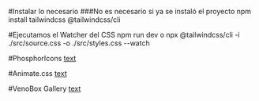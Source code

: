 #Instalar lo necesario
###No es necesario si ya se instaló el proyecto
npm install tailwindcss @tailwindcss/cli

#Ejecutamos el Watcher del CSS
npm run dev
o
npx @tailwindcss/cli -i ./src/source.css -o ./src/styles.css --watch

#PhosphorIcons
[text](https://github.com/phosphor-icons/web)

#Animate.css
[text](https://animate.style/)

#VenoBox Gallery
[text](https://veno.es/venobox/)
